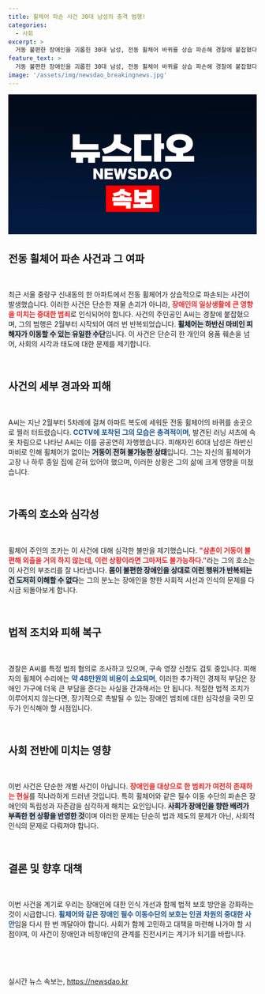 ```yaml
---
title: 휠체어 파손 사건 30대 남성의 충격 범행!
categories:
  - 사회
excerpt: >
  거동 불편한 장애인을 괴롭힌 30대 남성, 전동 휠체어 바퀴를 상습 파손해 경찰에 붙잡혔다! 피해자 조카의 절박한 호소와 함께, 과연 그 배경은 무엇일까? 클릭해서 사건의 전말을 확인해보세요!
feature_text: >
  거동 불편한 장애인을 괴롭힌 30대 남성, 전동 휠체어 바퀴를 상습 파손해 경찰에 붙잡혔다! 피해자 조카의 절박한 호소와 함께, 과연 그 배경은 무엇일까? 클릭해서 사건의 전말을 확인해보세요!
image: '/assets/img/newsdao_breakingnews.jpg'
---
```


<p><img src="/assets/img/newsdao_breakingnews.jpg" alt="cryptoinkorea 속보" /></p>

<h2 data-ke-size="size26">전동 휠체어 파손 사건과 그 여파</h2>

<p data-ke-size="size16">&nbsp;</p>

<p>최근 서울 중랑구 신내동의 한 아파트에서 전동 휠체어가 상습적으로 파손되는 사건이 발생했습니다. 이러한 사건은 단순한 재물 손괴가 아니라, <b><span style="color: #ee2323;">장애인의 일상생활에 큰 영향을 미치는 중대한 범죄</span></b>로 인식되어야 합니다. 사건의 주인공인 A씨는 경찰에 붙잡혔으며, 그의 범행은 2월부터 시작되어 여러 번 반복되었습니다. <b><span style="background-color: #21538527;">휠체어는 하반신 마비인 피해자가 이동할 수 있는 유일한 수단</span></b>입니다. 이 사건은 단순히 한 개인의 용품 훼손을 넘어, 사회의 시각과 태도에 대한 문제를 제기합니다. </p>

<p data-ke-size="size16">&nbsp;</p>

<h2 data-ke-size="size26">사건의 세부 경과와 피해</h2>

<p data-ke-size="size16">&nbsp;</p>

<p>A씨는 지난 2월부터 5차례에 걸쳐 아파트 복도에 세워둔 전동 휠체어의 바퀴를 송곳으로 찔러 터트렸습니다. <b><span style="color: #1a5490;">CCTV에 포착된 그의 모습은 충격적이며</span></b>, 발견된 러닝 셔츠에 속옷 차림으로 나타난 A씨는 이를 공공연히 자행했습니다. 피해자인 60대 남성은 하반신 마비로 인해 휠체어가 없이는 <b><span style="background-color: #21538527;">거동이 전혀 불가능한 상태</span></b>입니다. 그는 자신의 휠체어가 고장 나 하루 종일 집에 갇혀 있어야 했으며, 이러한 상황은 그의 삶에 크게 영향을 미쳤습니다. </p>

<p data-ke-size="size16">&nbsp;</p>

<h2 data-ke-size="size26">가족의 호소와 심각성</h2>

<p data-ke-size="size16">&nbsp;</p>

<p>휠체어 주인의 조카는 이 사건에 대해 심각한 불만을 제기했습니다. <b><span style="color: #ee2323;">"삼촌이 거동이 불편해 외출을 거의 하지 않는데, 이런 상황이라면 그마저도 불가능하다."</span></b>라는 그의 호소는 이 사건의 부조리를 잘 나타냅니다. <b><span style="background-color: #21538527;">몸이 불편한 장애인을 상대로 이런 행위가 반복되는 건 도저히 이해할 수 없다</span></b>는 그의 분노는 장애인을 향한 사회적 시선과 인식의 문제를 다시금 되돌아보게 합니다. </p>

<p data-ke-size="size16">&nbsp;</p>

<h2 data-ke-size="size26">법적 조치와 피해 복구</h2>

<p data-ke-size="size16">&nbsp;</p>

<p>경찰은 A씨를 특정 범죄 혐의로 조사하고 있으며, 구속 영장 신청도 검토 중입니다. 피해자의 휠체어 수리에는 <b><span style="color: #1a5490;">약 48만원의 비용이 소요되며</span></b>, 이러한 추가적인 경제적 부담은 장애인 가구에 더욱 큰 부담을 준다는 사실을 간과해서는 안 됩니다. 적절한 법적 조치가 이루어지지 않는다면, 장기적으로 촉발될 수 있는 장애인 범죄에 대한 심각성을 국민 모두가 인식해야 할 시점입니다.</p>

<p data-ke-size="size16">&nbsp;</p>

<h2 data-ke-size="size26">사회 전반에 미치는 영향</h2>

<p data-ke-size="size16">&nbsp;</p>

<p>이번 사건은 단순한 개별 사건이 아닙니다. <b><span style="color: #ee2323;">장애인을 대상으로 한 범죄가 여전히 존재하는 현실</span></b>를 적나라하게 드러낸 것입니다. 특히 휠체어와 같은 필수 이동 수단의 파손은 장애인의 독립성과 자존감을 심각하게 해치는 요인입니다. <b><span style="background-color: #21538527;">사회가 장애인을 향한 배려가 부족한 현 상황을 반영한 것</span></b>이며 이러한 문제는 단순히 법과 제도의 문제가 아닌, 사회적 인식의 문제로 다뤄져야 합니다. </p>

<p data-ke-size="size16">&nbsp;</p>

<h2 data-ke-size="size26">결론 및 향후 대책</h2>

<p data-ke-size="size16">&nbsp;</p>

<p>이번 사건을 계기로 우리는 장애인에 대한 인식 개선과 함께 법적 보호 방안을 강화하는 것이 시급합니다. <b><span style="color: #1a5490;">휠체어와 같은 장애인 필수 이동수단의 보호는 인권 차원의 중대한 사안</span></b>임을 다시 한 번 깨달아야 합니다. 사회가 함께 고민하고 대책을 마련해 나가야 할 시점이며, 이 사건이 장애인과 비장애인의 관계를 진전시키는 계기가 되기를 바랍니다. </p>

<p data-ke-size="size16">&nbsp;</p>

<p data-ke-size="size16">&nbsp;</p>
실시간 뉴스 속보는, <a href="https://newsdao.kr" rel="dofollow">https://newsdao.kr</a>


